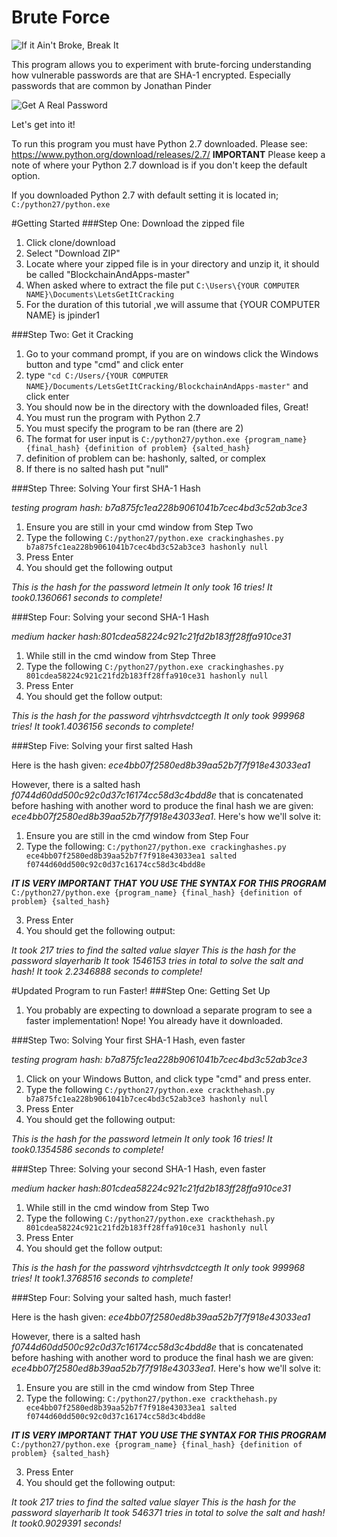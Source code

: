 # Brute Force
![If it Ain't Broke, Break It](https://encrypted-tbn0.gstatic.com/images?q=tbn:ANd9GcTIvG6gLpbjz5Yf1PXgcgRyddhG3SWkaIcX1YxEQt-jFuEUF_a9)

This program allows you to experiment with brute-forcing understanding how vulnerable passwords are that are SHA-1 encrypted. Especially passwords that are common by Jonathan Pinder

![Get A Real Password](http://images.jagran.com/pass_B_20116.jpg)

Let's get into it!

To run this program you must have Python 2.7 downloaded. Please see: https://www.python.org/download/releases/2.7/
**IMPORTANT** Please keep a note of where your Python 2.7 download is if you don't keep the default option.

If you downloaded Python 2.7 with default setting it is located in;
    `C:/python27/python.exe`
    
#Getting Started
###Step One: Download the zipped file
1. Click clone/download
2. Select "Download ZIP"
3. Locate where your zipped file is in your directory and unzip it, it should be called "BlockchainAndApps-master"
4. When asked where to extract the file put 
`C:\Users\{YOUR COMPUTER NAME}\Documents\LetsGetItCracking`
5. For the duration of this tutorial ,we will assume that {YOUR COMPUTER NAME} is jpinder1

###Step Two: Get it Cracking
1. Go to your command prompt, if you are on windows click the Windows button and type "cmd" and click enter
2. type `"cd C:/Users/{YOUR COMPUTER NAME}/Documents/LetsGetItCracking/BlockchainAndApps-master"` and click enter
3. You should now be in the directory with the downloaded files, Great!
4. You must run the program with Python 2.7
5. You must specify the program to be ran (there are 2)
6. The format for user input is `C:/python27/python.exe {program_name} {final_hash} {definition of problem} {salted_hash}`
7. definition of problem can be: hashonly, salted, or complex
8. If there is no salted hash put "null"

###Step Three: Solving Your first SHA-1 Hash

*testing program hash: b7a875fc1ea228b9061041b7cec4bd3c52ab3ce3*
1. Ensure you are still in your cmd window from Step Two
2. Type the following
`C:/python27/python.exe crackinghashes.py b7a875fc1ea228b9061041b7cec4bd3c52ab3ce3 hashonly null`
3. Press Enter
4. You should get the following output

*This is the hash for the password letmein
It only took 16 tries!
It took0.1360661 seconds to complete!*

###Step Four: Solving your second SHA-1 Hash

*medium hacker hash:801cdea58224c921c21fd2b183ff28ffa910ce31*
1. While still in the cmd window from Step Three
2. Type the following
`C:/python27/python.exe crackinghashes.py 801cdea58224c921c21fd2b183ff28ffa910ce31 hashonly null`
3. Press Enter
4. You should get the follow output:

*This is the hash for the password vjhtrhsvdctcegth
It only took 999968 tries!
It took1.4036156 seconds to complete!*

###Step Five: Solving your first salted Hash

Here is the hash given: *ece4bb07f2580ed8b39aa52b7f7f918e43033ea1*

However, there is a salted hash *f0744d60dd500c92c0d37c16174cc58d3c4bdd8e* that is concatenated before hashing with another word to produce the final hash we are given: *ece4bb07f2580ed8b39aa52b7f7f918e43033ea1*. Here's how we'll solve it:

1. Ensure you are still in the cmd window from Step Four
2. Type the following:
`C:/python27/python.exe crackinghashes.py ece4bb07f2580ed8b39aa52b7f7f918e43033ea1 salted f0744d60dd500c92c0d37c16174cc58d3c4bdd8e`

***IT IS VERY IMPORTANT THAT YOU USE THE SYNTAX FOR THIS PROGRAM*** 
`C:/python27/python.exe {program_name} {final_hash} {definition of problem} {salted_hash}`

3. Press Enter
4. You should get the following output:

*It took 217 tries to find the salted value slayer
This is the hash for the password slayerharib
It took 1546153 tries in total to solve the salt and hash!
It took 2.2346888 seconds to complete!*

#Updated Program to run Faster!
###Step One: Getting Set Up
1. You probably are expecting to download a separate program to see a faster implementation! Nope! You already have it downloaded.

###Step Two: Solving Your first SHA-1 Hash, even faster

*testing program hash: b7a875fc1ea228b9061041b7cec4bd3c52ab3ce3*
1. Click on your Windows Button, and click type "cmd" and press enter.
2. Type the following
`C:/python27/python.exe crackthehash.py b7a875fc1ea228b9061041b7cec4bd3c52ab3ce3 hashonly null`
3. Press Enter
4. You should get the following output:

*This is the hash for the password letmein
It only took 16 tries!
It took0.1354586 seconds to complete!*

###Step Three: Solving your second SHA-1 Hash, even faster

*medium hacker hash:801cdea58224c921c21fd2b183ff28ffa910ce31*
1. While still in the cmd window from Step Two
2. Type the following
`C:/python27/python.exe crackthehash.py 801cdea58224c921c21fd2b183ff28ffa910ce31 hashonly null`
3. Press Enter
4. You should get the follow output:

*This is the hash for the password vjhtrhsvdctcegth
It only took 999968 tries!
It took1.3768516 seconds to complete!*

###Step Four: Solving your salted hash, much faster!

Here is the hash given: *ece4bb07f2580ed8b39aa52b7f7f918e43033ea1*

However, there is a salted hash *f0744d60dd500c92c0d37c16174cc58d3c4bdd8e* that is concatenated before hashing with another word to produce the final hash we are given: *ece4bb07f2580ed8b39aa52b7f7f918e43033ea1*. Here's how we'll solve it:

1. Ensure you are still in the cmd window from Step Three
2. Type the following:
`C:/python27/python.exe crackthehash.py ece4bb07f2580ed8b39aa52b7f7f918e43033ea1 salted f0744d60dd500c92c0d37c16174cc58d3c4bdd8e`

***IT IS VERY IMPORTANT THAT YOU USE THE SYNTAX FOR THIS PROGRAM*** 
`C:/python27/python.exe {program_name} {final_hash} {definition of problem} {salted_hash}`

3. Press Enter
4. You should get the following output:

*It took 217 tries to find the salted value slayer
This is the hash for the password slayerharib
It took 546371 tries in total to solve the salt and hash!
It took0.9029391 seconds!*






    



